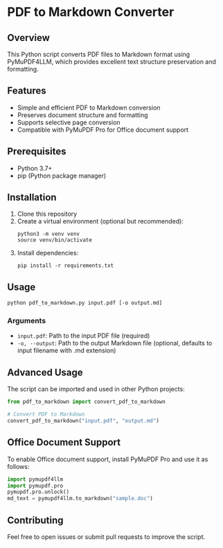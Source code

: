 # PDF to Markdown Converter

## Overview
This Python script converts PDF files to Markdown format using PyMuPDF4LLM, which provides excellent text structure preservation and formatting.

## Features
- Simple and efficient PDF to Markdown conversion
- Preserves document structure and formatting
- Supports selective page conversion
- Compatible with PyMuPDF Pro for Office document support

## Prerequisites
- Python 3.7+
- pip (Python package manager)

## Installation
1. Clone this repository
2. Create a virtual environment (optional but recommended):
   ```
   python3 -m venv venv
   source venv/bin/activate
   ```
3. Install dependencies:
   ```
   pip install -r requirements.txt
   ```

## Usage
```bash
python pdf_to_markdown.py input.pdf [-o output.md]
```

### Arguments
- `input.pdf`: Path to the input PDF file (required)
- `-o, --output`: Path to the output Markdown file (optional, defaults to input filename with .md extension)

## Advanced Usage
The script can be imported and used in other Python projects:

```python
from pdf_to_markdown import convert_pdf_to_markdown

# Convert PDF to Markdown
convert_pdf_to_markdown("input.pdf", "output.md")
```

## Office Document Support
To enable Office document support, install PyMuPDF Pro and use it as follows:

```python
import pymupdf4llm
import pymupdf.pro
pymupdf.pro.unlock()
md_text = pymupdf4llm.to_markdown("sample.doc")
```

## Contributing
Feel free to open issues or submit pull requests to improve the script.